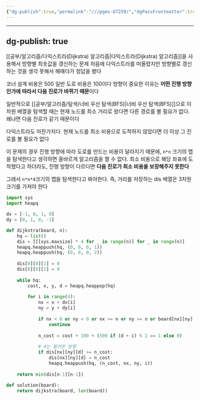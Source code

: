 ```yaml
---
{"dg-publish":true,"permalink":"///pgms-67259/","dgPassFrontmatter":true}
---
```



---
dg-publish: true
---

[[공부/알고리즘/다익스트라(Dijkstra) 알고리즘\|다익스트라(Dijkstra) 알고리즘]]을 사용해서 방향별 최솟값을 갱신하는 문제 처음에 다익스트라를 떠올렸지만 방향별로 갱신하는 것을 생각 못해서 헤매다가 정답을 봤다

코너 설계 비용은 500 일반 도로 비용은 100이다 방향이 중요한 이유는 **어떤 진행 방향인가에 따라서 다음 진로가 바뀌기 때문**이다

일반적으로 [[공부/알고리즘/탐색/너비 우선 탐색(BFS)\|너비 우선 탐색(BFS)]]으로 이차원 배열을 탐색할 때는 현재 노드를 최소 거리로 왔다면 다른 경로를 볼 필요가 없다. 왜냐면 다음 진로가 같기 때문이다

다익스트라도 마찬가지다. 현재 노드를 최소 비용으로 도착하지 않았다면 더 이상 그 진로를 볼 필요가 없다

이 문제의 경우 진행 방향에 따라 도로를 만드는 비용이 달라지기 때문에, `n*n` 크기의 맵을 탐색한다고 생각하면 올바르게 알고리즘을 짤 수 없다. 최소 비용으로 해당 좌표에 도착했다고 하더라도, 진행 방향이 다르다면 **다음 진로가 최소 비용을 보장해주지 못한다**

그래서 `n*n*4`크기의 맵을 탐색한다고 봐야한다. 즉, 거리를 저장하는 dis 배열은 3차원 크기를 가져야 한다

```python
import sys
import heapq

dx = [-1, 0, 1, 0]
dy = [0, 1, 0, -1]

def dijkstra(board, n):
    hq = list()
    dis = [[[sys.maxsize] * 4 for _ in range(n)] for _ in range(n)]
    heapq.heappush(hq, (0, 0, 0, 1))
    heapq.heappush(hq, (0, 0, 0, 2))
    
    dis[0][0][1] = 0
    dis[0][0][2] = 0
    
    while hq:
        cost, x, y, d = heapq.heappop(hq)
        
        for i in range(4):
            nx = x + dx[i]
            ny = y + dy[i]
            
            if nx < 0 or ny < 0 or nx >= n or ny >= n or board[nx][ny] == 1:
                continue
                
            n_cost = cost + 100 + (500 if (d + i) % 2 == 1 else 0)
            
            # d는 들어온 방향
            if dis[nx][ny][d] >= n_cost:
                dis[nx][ny][d] = n_cost
                heapq.heappush(hq, (n_cost, nx, ny, i))
                
    return min(dis[n-1][n-1])
        
def solution(board):
    return dijkstra(board, len(board))
```